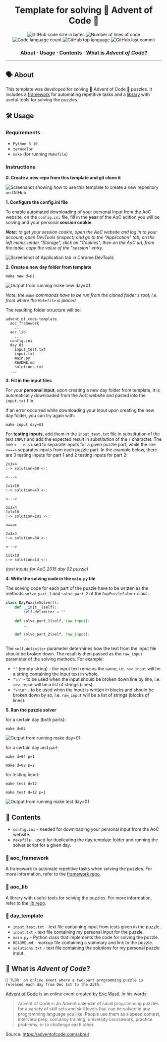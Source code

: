<h1 align="center">
	Template for solving 🌟 Advent of Code 🎄
</h1>

<p align="center">
	<img alt="GitHub code size in bytes" src="https://img.shields.io/github/languages/code-size/appinha/advent_of_code-template?color=blueviolet" />
	<img alt="Number of lines of code" src="https://img.shields.io/tokei/lines/github/appinha/advent_of_code-template?color=blueviolet" />
	<img alt="Code language count" src="https://img.shields.io/github/languages/count/appinha/advent_of_code-template?color=blue" />
	<img alt="GitHub top language" src="https://img.shields.io/github/languages/top/appinha/advent_of_code-template?color=blue" />
	<img alt="GitHub last commit" src="https://img.shields.io/github/last-commit/appinha/advent_of_code-template?color=brightgreen" />
</p>

<h3 align="center">
	<a href="#%EF%B8%8F-about">About</a>
	<span> · </span>
	<a href="#%EF%B8%8F-usage">Usage</a>
	<span> · </span>
	<a href="#-contents">Contents</a>
	<span> · </span>
	<a href="#-what-is-advent-of-code">What is <i>Advent of Code</i>?</a>
</h3>

---

## 🗣️ About

This template was developed for solving 🌟 Advent of Code 🎄 puzzles. It includes a [framework](https://github.com/appinha/aoc_framework) for automating repetitive tasks and a [library](https://github.com/appinha/aoc_lib) with useful tools for solving the puzzles.

## 🛠️ Usage

### Requirements

- `Python 3.10`
- `termcolor`
- `make` (for running `Makefile`)

### Instructions

**0. Create a new repo from this template and git clone it**

![Screenshot showing how to use this template to create a new repository on GitHub](img/use_this_template.png)

**1. Configure the config.ini file**

To enable automated downloading of your personal input from the AoC website, on the `config.ini` file, fill in the **year** of the AoC edition you will be solving and your personal **session cookie**.

_**Note:** to get your session cookie, open the AoC website and log in to your account; open DevTools (inspect) and go to the "Application" tab; on the left menu, under "Storage", click on "Cookies", then on the AoC url; from the table, copy the value of the "session" entry._

![Screenshot of Application tab in Chrome DevTools](img/session_cookie.png)

**2. Create a new day folder from template**

```shell
make new d=01
```

![Output from running `make new day=01`](img/make_new.png)

_Note: the `make` commands have to be run from the cloned folder's root, i.e. from where the `Makefile` is placed._

The resulting folder structure will be:
```
advent_of_code-template
  aoc_framework
    ...
  aoc_lib
    ...
  config.ini
  day_01
    input_test.txt
    input.txt
    main.py
    README.md
    solutions.txt
  ...
```

**3. Fill in the input files**

For your **personal input**, upon creating a new day folder from template, it is automatically downloaded from the AoC website and pasted into the `input.txt` file.

If an error occurred while downloading your input upon creating the new day folder, you can try again with:

```shell
make input day=01
```

For **testing inputs**, add them in the `input_test.txt` file in substitution of the text `INPUT` and add the expected result in substitution of the `?` character. The line `<--->` is used to separate inputs for a given puzzle part, while the line `<===>` separates inputs from each puzzle part. In the example below, there are 3 testing inputs for part 1 and 2 testing inputs for part 2:

```
2x3x4
:-> solution=58 <-:

<--->

1x1x10
:-> solution=43 <-:

<--->

2x3x4
1x1x10
:-> solution=101 <-:

<===>

2x3x4
:-> solution=34 <-:

<--->

1x1x10
:-> solution=14 <-:
```

_(test inputs for AoC 2015 day 02 puzzle)_

**4. Write the solving code in the `main.py` file**

The solving code for each part of the puzzle have to be written as the methods `solve_part_1` and `solve_part_2` of the `DayPuzzleSolver` class:

```python
class DayPuzzleSolver():
    def __init__(self):
        self.delimiter = ""

    def solve_part_1(self, raw_input):
        ...

    def solve_part_2(self, raw_input):
        ...
```

The `self.delimiter` parameter determines how the text from the input file should be broken down. The result is then passed as the `raw_input` parameter of the solving methods. For example:

- `""` (empty string) - the input text remains the same, i.e. `raw_input` will be a string containing the input text in whole.
- `"\n"` - to be used when the input should be broken down line by line, i.e. `raw_input` will be a list of strings (lines).
- `"\n\n"` - to be used when the input is written in blocks and should be broken down by so, i.e. `raw_input` will be a list of strings (blocks of lines).

**5. Run the puzzle solver**

for a certain day (both parts):

```shell
make d=02
```

![Output from running `make day=01`](img/make_day.png)

for a certain day and part:

```shell
make d=04 p=1
```

```shell
make d=08 p=2
```

for testing input:

```shell
make test d=12
```

```shell
make test d=12 p=1
```

![Output from running `make test day=01`](img/make_test.png)

## 📑 Contents

* `config.ini` - needed for downloading your personal input from the AoC website.
* `Makefile` - used for duplicating the day template folder and running the solver script for a given day.

### 📂 aoc_framework

A framework to automate repetitive tasks when solving the puzzles. For more information, refer to the [framework repo](https://github.com/appinha/aoc_framework).

### 📂 aoc_lib

A library with useful tools for solving the puzzles. For more information, refer to the [lib repo](https://github.com/appinha/aoc_lib).

### 📂 day_template

* `input_test.txt` - text file containing input from tests given in the puzzle.
* `input.txt` - text file containing my personal input for the puzzle.
* `main.py` - Python class that implements the code for solving the puzzle.
* `README.md` - markup file containing a summary and link to the puzzle.
* `solutions.txt` - text file containing the solutions for my personal puzzle input.

## 🌟 What is *Advent of Code*?

	🚀 TLDR: an online event where a two-part programming puzzle is released each day from Dec 1st to the 25th.

[Advent of Code](http://adventofcode.com) is an online event created by [Eric Wastl](http://was.tl/). In his words:

> Advent of Code is an Advent calendar of small programming puzzles for a variety of skill sets and skill levels that can be solved in any programming language you like. People use them as a speed contest, interview prep, company training, university coursework, practice problems, or to challenge each other.

Source: https://adventofcode.com/about
